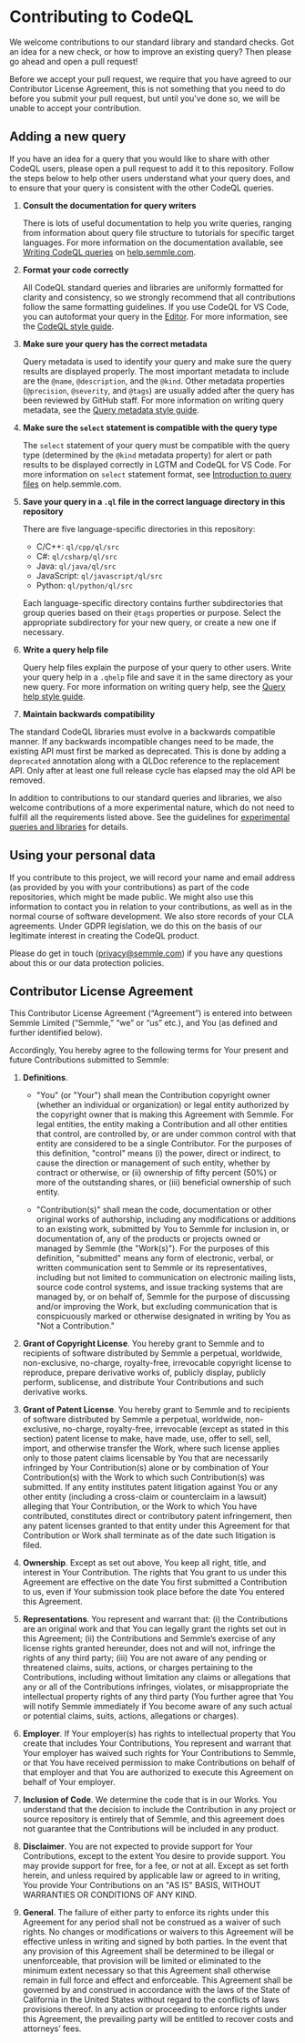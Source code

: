 # Contributing to CodeQL

We welcome contributions to our standard library and standard checks. Got an idea for a new check, or how to improve an existing query? Then please go ahead and open a pull request!

Before we accept your pull request, we require that you have agreed to our Contributor License Agreement, this is not something that you need to do before you submit your pull request, but until you've done so, we will be unable to accept your contribution.

## Adding a new query

If you have an idea for a query that you would like to share with other CodeQL users, please open a pull request to add it to this repository.
Follow the steps below to help other users understand what your query does, and to ensure that your query is consistent with the other CodeQL queries.

1. **Consult the documentation for query writers**

   There is lots of useful documentation to help you write queries, ranging from information about query file structure to tutorials for specific target languages. For more information on the documentation available, see [Writing CodeQL queries](https://help.semmle.com/QL/learn-ql/writing-queries/writing-queries.html) on [help.semmle.com](https://help.semmle.com).

2. **Format your code correctly**

   All CodeQL standard queries and libraries are uniformly formatted for clarity and consistency, so we strongly recommend that all contributions follow the same formatting guidelines. If you use CodeQL for VS Code, you can autoformat your query in the [Editor](https://help.semmle.com/codeql/codeql-for-vscode/reference/editor.html#autoformatting). For more information, see the [CodeQL style guide](https://github.com/Semmle/ql/blob/master/docs/ql-style-guide.md).

3. **Make sure your query has the correct metadata**

   Query metadata is used to identify your query and make sure the query results are displayed properly.
   The most important metadata to include are the `@name`, `@description`, and the `@kind`.
   Other metadata properties (`@precision`, `@severity`, and `@tags`) are usually added after the query has been reviewed by GitHub staff.
   For more information on writing query metadata, see the [Query metadata style guide](https://github.com/Semmle/ql/blob/master/docs/query-metadata-style-guide.md).

4. **Make sure the `select` statement is compatible with the query type**

   The `select` statement of your query must be compatible with the query type (determined by the `@kind` metadata property) for alert or path results to be displayed correctly in LGTM and CodeQL for VS Code.
   For more information on `select` statement format, see [Introduction to query files](https://help.semmle.com/QL/learn-ql/writing-queries/introduction-to-queries.html#select-clause) on help.semmle.com.

5. **Save your query in a `.ql` file in the correct language directory in this repository**

   There are five language-specific directories in this repository:
   
     * C/C++: `ql/cpp/ql/src`
     * C#: `ql/csharp/ql/src`
     * Java: `ql/java/ql/src`
     * JavaScript: `ql/javascript/ql/src`
     * Python: `ql/python/ql/src`

   Each language-specific directory contains further subdirectories that group queries based on their `@tags` properties or purpose. Select the appropriate subdirectory for your new query, or create a new one if necessary.

6. **Write a query help file**

   Query help files explain the purpose of your query to other users. Write your query help in a `.qhelp` file and save it in the same directory as your new query.
   For more information on writing query help, see the [Query help style guide](https://github.com/Semmle/ql/blob/master/docs/query-help-style-guide.md).

7. **Maintain backwards compatibility**

The standard CodeQL libraries must evolve in a backwards compatible manner. If any backwards incompatible changes need to be made, the existing API must first be marked as deprecated. This is done by adding a `deprecated` annotation along with a QLDoc reference to the replacement API. Only after at least one full release cycle has elapsed may the old API be removed.

In addition to contributions to our standard queries and libraries, we also welcome contributions of a more experimental nature, which do not need to fulfill all the requirements listed above. See the guidelines for [experimental queries and libraries](docs/experimental.md) for details.

## Using your personal data

If you contribute to this project, we will record your name and email
address (as provided by you with your contributions) as part of the code
repositories, which might be made public. We might also use this information
to contact you in relation to your contributions, as well as in the
normal course of software development. We also store records of your
CLA agreements. Under GDPR legislation, we do this
on the basis of our legitimate interest in creating the CodeQL product.

Please do get in touch (privacy@semmle.com) if you have any questions about
this or our data protection policies.

## Contributor License Agreement

This Contributor License Agreement (“Agreement”) is entered into between Semmle Limited (“Semmle,” “we” or “us” etc.), and You (as defined and further identified below).

Accordingly, You hereby agree to the following terms for Your present and future Contributions submitted to Semmle:

1. **Definitions**.

   * "You" (or "Your") shall mean the Contribution copyright owner (whether an individual or organization) or legal entity authorized by the copyright owner that is making this Agreement with Semmle. For legal entities, the entity making a Contribution and all other entities that control, are controlled by, or are under common control with that entity are considered to be a single Contributor. For the purposes of this definition, "control" means (i) the power, direct or indirect, to cause the direction or management of such entity, whether by contract or otherwise, or (ii) ownership of fifty percent (50%) or more of the outstanding shares, or (iii) beneficial ownership of such entity.

   * "Contribution(s)" shall mean the code, documentation or other original works of authorship, including any modifications or additions to an existing work, submitted by You to Semmle for inclusion in, or documentation of, any of the products or projects owned or managed by Semmle (the "Work(s)").  For the purposes of this definition, "submitted" means any form of electronic, verbal, or written communication sent to Semmle or its representatives, including but not limited to communication on electronic mailing lists, source code control systems, and issue tracking systems that are managed by, or on behalf of, Semmle for the purpose of discussing and/or improving the Work, but excluding communication that is conspicuously marked or otherwise designated in writing by You as "Not a Contribution."

2. **Grant of Copyright License**. You hereby grant to Semmle and to recipients of software distributed by Semmle a perpetual, worldwide, non-exclusive, no-charge, royalty-free, irrevocable copyright license to reproduce, prepare derivative works of, publicly display, publicly perform, sublicense, and distribute Your Contributions and such derivative works.

3. **Grant of Patent License**. You hereby grant to Semmle and to recipients of software distributed by Semmle a perpetual, worldwide, non-exclusive, no-charge, royalty-free, irrevocable (except as stated in this section) patent license to make, have made, use, offer to sell, sell, import, and otherwise transfer the Work, where such license applies only to those patent claims licensable by You that are necessarily infringed by Your Contribution(s) alone or by combination of Your Contribution(s) with the Work to which such Contribution(s) was submitted. If any entity institutes patent litigation against You or any other entity (including a cross-claim or counterclaim in a lawsuit) alleging that Your Contribution, or the Work to which You have contributed, constitutes direct or contributory patent infringement, then any patent licenses granted to that entity under this Agreement for that Contribution or Work shall terminate as of the date such litigation is filed.  

4. **Ownership**.  Except as set out above, You keep all right, title, and interest in Your Contribution. The rights that You grant to us under this Agreement are effective on the date You first submitted a Contribution to us, even if Your submission took place before the date You entered this Agreement.

5. **Representations**.  You represent and warrant that: (i) the Contributions are an original work and that You can legally grant the rights set out in this Agreement; (ii) the Contributions and Semmle’s exercise of any license rights granted hereunder, does not and will not, infringe the rights of any third party; (iii) You are not aware of any pending or threatened claims, suits, actions, or charges pertaining to the Contributions, including without limitation any claims or allegations that any or all of the Contributions infringes, violates, or misappropriate the intellectual property rights of any third party (You further agree that You will notify Semmle immediately if You become aware of any such actual or potential claims, suits, actions, allegations or charges).

6. **Employer**.  If Your employer(s) has rights to intellectual property that You create that includes Your Contributions, You represent and warrant that Your employer has waived such rights for Your Contributions to Semmle, or that You have received permission to make Contributions on behalf of that employer and that You are authorized to execute this Agreement on behalf of Your employer.

7. **Inclusion of Code**. We determine the code that is in our Works. You understand that the decision to include the Contribution in any project or source repository is entirely that of Semmle, and this agreement does not guarantee that the Contributions will be included in any product.

8. **Disclaimer**.  You are not expected to provide support for Your Contributions, except to the extent You desire to provide support. You may provide support for free, for a fee, or not at all. Except as set forth herein, and unless required by applicable law or agreed to in writing, You provide Your Contributions on an "AS IS" BASIS, WITHOUT WARRANTIES OR CONDITIONS OF ANY KIND.

9. **General**.  The failure of either party to enforce its rights under this Agreement for any period shall not be construed as a waiver of such rights.  No changes or modifications or waivers to this Agreement will be effective unless in writing and signed by both parties.  In the event that any provision of this Agreement shall be determined to be illegal or unenforceable, that provision will be limited or eliminated to the minimum extent necessary so that this Agreement shall otherwise remain in full force and effect and enforceable.  This Agreement shall be governed by and construed in accordance with the laws of the State of California in the United States without regard to the conflicts of laws provisions thereof.  In any action or proceeding to enforce rights under this Agreement, the prevailing party will be entitled to recover costs and attorneys’ fees.  
